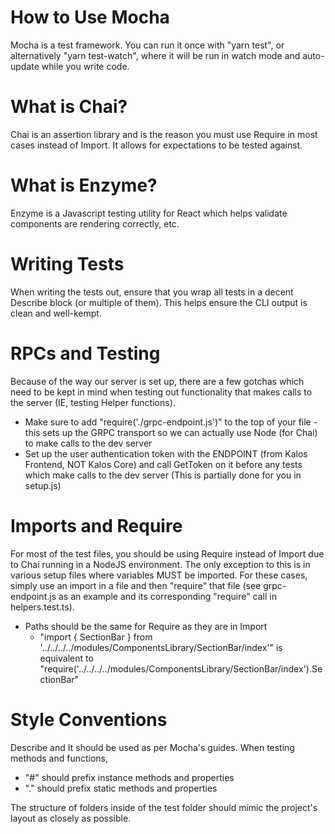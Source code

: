 # How to Use Mocha

Mocha is a test framework. You can run it once with "yarn test", or alternatively "yarn test-watch", where it will be run in watch mode and auto-update while you write code.

# What is Chai?

Chai is an assertion library and is the reason you must use Require in most cases instead of Import. It allows for expectations to be tested against.

# What is Enzyme?

Enzyme is a Javascript testing utility for React which helps validate components are rendering correctly, etc.

# Writing Tests

When writing the tests out, ensure that you wrap all tests in a decent Describe block (or multiple of them). This helps ensure the CLI output is clean and well-kempt.

# RPCs and Testing

Because of the way our server is set up, there are a few gotchas which need to be kept in mind when testing out functionality that makes calls to the server (IE, testing Helper functions).

- Make sure to add "require('./grpc-endpoint.js')" to the top of your file - this sets up the GRPC transport so we can actually use Node (for Chai) to make calls to the dev server
- Set up the user authentication token with the ENDPOINT (from Kalos Frontend, NOT Kalos Core) and call GetToken on it before any tests which make calls to the dev server (This is partially done for you in setup.js)

# Imports and Require

For most of the test files, you should be using Require instead of Import due to Chai running in a NodeJS environment. The only exception to this is in various setup files where variables MUST be imported. For these cases, simply use an import in a file and then "require" that file (see grpc-endpoint.js as an example and its corresponding "require" call in helpers.test.ts).

- Paths should be the same for Require as they are in Import
  - "import { SectionBar } from '../../../../modules/ComponentsLibrary/SectionBar/index'" is equivalent to "require('../../../../modules/ComponentsLibrary/SectionBar/index').SectionBar"

# Style Conventions

Describe and It should be used as per Mocha's guides. When testing methods and functions,

- "#" should prefix instance methods and properties
- "." should prefix static methods and properties

The structure of folders inside of the test folder should mimic the project's layout as closely as possible.
